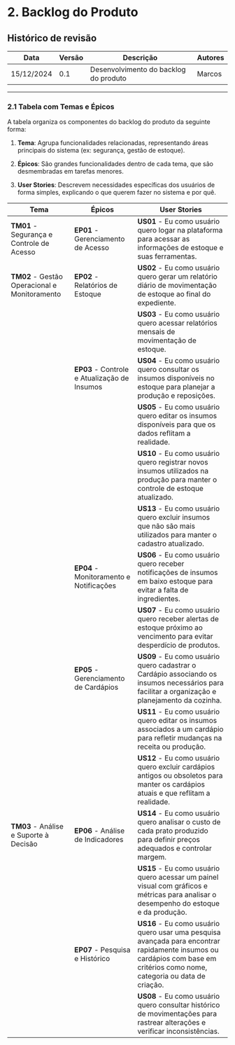# **2. Backlog do Produto**

## Histórico de revisão

|Data      |Versão    |Descrição                                |Autores|
|----------|----------|-----------------------------------------|-------|
|15/12/2024|0.1       |Desenvolvimento do backlog do produto    |Marcos |

------------

### **2.1 Tabela com Temas e Épicos**

A tabela organiza os componentes do backlog do produto da seguinte forma:

1. **Tema**: Agrupa funcionalidades relacionadas, representando áreas principais do sistema (ex: segurança, gestão de estoque).

2. **Épicos**: São grandes funcionalidades dentro de cada tema, que são desmembradas em tarefas menores.

3. **User Stories**: Descrevem necessidades específicas dos usuários de forma simples, explicando o que querem fazer no sistema e por quê.

| **Tema**                        | **Épicos**                                      | **User Stories**                                                                                   |
|---------------------------------|------------------------------------------------|---------------------------------------------------------------------------------------------------|
| **TM01** - Segurança e Controle de Acesso| **EP01** - Gerenciamento de Acesso                        | **US01** - Eu como usuário quero logar na plataforma para acessar as informações de estoque e suas ferramentas. |
| **TM02** - Gestão Operacional e Monitoramento | **EP02** - Relatórios de Estoque                     | **US02** - Eu como usuário quero gerar um relatório diário de movimentação de estoque ao final do expediente. |
|                                 |                                                | **US03** - Eu como usuário quero acessar relatórios mensais de movimentação de estoque.           |
|                                 | **EP03** - Controle e Atualização de Insumos              | **US04** - Eu como usuário quero consultar os insumos disponíveis no estoque para planejar a produção e reposições. |
|                                 |                                                | **US05** - Eu como usuário quero editar os insumos disponíveis para que os dados reflitam a realidade. |
|                                 |                                                | **US10** - Eu como usuário quero registrar novos insumos utilizados na produção para manter o controle de estoque atualizado. |
|                                 |                                                | **US13** - Eu como usuário quero excluir insumos que não são mais utilizados para manter o cadastro atualizado. |
|                                 | **EP04** - Monitoramento e Notificações                  | **US06** - Eu como usuário quero receber notificações de insumos em baixo estoque para evitar a falta de ingredientes. |
|                                 |                                                | **US07** - Eu como usuário quero receber alertas de estoque próximo ao vencimento para evitar desperdício de produtos. |
|                                 | **EP05** - Gerenciamento de Cardápios                     | **US09** - Eu como usuário quero cadastrar o Cardápio associando os insumos necessários para facilitar a organização e planejamento da cozinha. |
|                                 |                                                | **US11** - Eu como usuário quero editar os insumos associados a um cardápio para refletir mudanças na receita ou produção. |
|                                 |                                                | **US12** - Eu como usuário quero excluir cardápios antigos ou obsoletos para manter os cardápios atuais e que reflitam a realidade. |
| **TM03** - Análise e Suporte à Decisão     | **EP06** - Análise de Indicadores                         | **US14** - Eu como usuário quero analisar o custo de cada prato produzido para definir preços adequados e controlar margem. |
|                                 |                                                | **US15** - Eu como usuário quero acessar um painel visual com gráficos e métricas para analisar o desempenho do estoque e da produção. |
|                                 | **EP07** - Pesquisa e Histórico                          | **US16** - Eu como usuário quero usar uma pesquisa avançada para encontrar rapidamente insumos ou cardápios com base em critérios como nome, categoria ou data de criação. |
|                                 |                                                | **US08** - Eu como usuário quero consultar histórico de movimentações para rastrear alterações e verificar inconsistências. |
